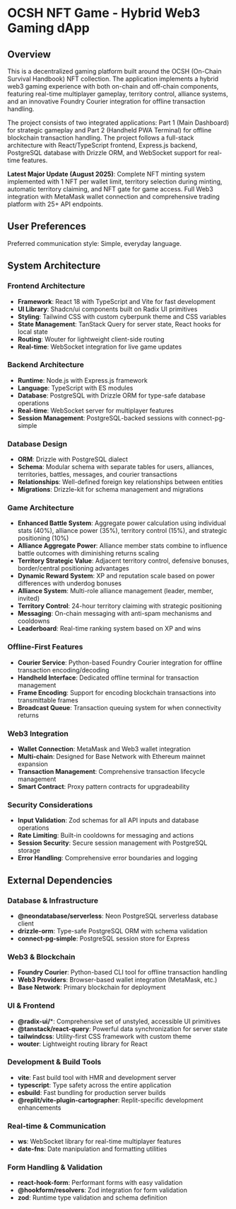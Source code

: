 # OCSH NFT Game - Hybrid Web3 Gaming dApp

## Overview

This is a decentralized gaming platform built around the OCSH (On-Chain Survival Handbook) NFT collection. The application implements a hybrid web3 gaming experience with both on-chain and off-chain components, featuring real-time multiplayer gameplay, territory control, alliance systems, and an innovative Foundry Courier integration for offline transaction handling.

The project consists of two integrated applications: Part 1 (Main Dashboard) for strategic gameplay and Part 2 (Handheld PWA Terminal) for offline blockchain transaction handling. The project follows a full-stack architecture with React/TypeScript frontend, Express.js backend, PostgreSQL database with Drizzle ORM, and WebSocket support for real-time features.

**Latest Major Update (August 2025)**: Complete NFT minting system implemented with 1 NFT per wallet limit, territory selection during minting, automatic territory claiming, and NFT gate for game access. Full Web3 integration with MetaMask wallet connection and comprehensive trading platform with 25+ API endpoints.

## User Preferences

Preferred communication style: Simple, everyday language.

## System Architecture

### Frontend Architecture
- **Framework**: React 18 with TypeScript and Vite for fast development
- **UI Library**: Shadcn/ui components built on Radix UI primitives
- **Styling**: Tailwind CSS with custom cyberpunk theme and CSS variables
- **State Management**: TanStack Query for server state, React hooks for local state
- **Routing**: Wouter for lightweight client-side routing
- **Real-time**: WebSocket integration for live game updates

### Backend Architecture
- **Runtime**: Node.js with Express.js framework
- **Language**: TypeScript with ES modules
- **Database**: PostgreSQL with Drizzle ORM for type-safe database operations
- **Real-time**: WebSocket server for multiplayer features
- **Session Management**: PostgreSQL-backed sessions with connect-pg-simple

### Database Design
- **ORM**: Drizzle with PostgreSQL dialect
- **Schema**: Modular schema with separate tables for users, alliances, territories, battles, messages, and courier transactions
- **Relationships**: Well-defined foreign key relationships between entities
- **Migrations**: Drizzle-kit for schema management and migrations

### Game Architecture
- **Enhanced Battle System**: Aggregate power calculation using individual stats (40%), alliance power (35%), territory control (15%), and strategic positioning (10%)
- **Alliance Aggregate Power**: Alliance member stats combine to influence battle outcomes with diminishing returns scaling
- **Territory Strategic Value**: Adjacent territory control, defensive bonuses, border/central positioning advantages
- **Dynamic Reward System**: XP and reputation scale based on power differences with underdog bonuses
- **Alliance System**: Multi-role alliance management (leader, member, invited)
- **Territory Control**: 24-hour territory claiming with strategic positioning
- **Messaging**: On-chain messaging with anti-spam mechanisms and cooldowns
- **Leaderboard**: Real-time ranking system based on XP and wins

### Offline-First Features
- **Courier Service**: Python-based Foundry Courier integration for offline transaction encoding/decoding
- **Handheld Interface**: Dedicated offline terminal for transaction management
- **Frame Encoding**: Support for encoding blockchain transactions into transmittable frames
- **Broadcast Queue**: Transaction queuing system for when connectivity returns

### Web3 Integration
- **Wallet Connection**: MetaMask and Web3 wallet integration
- **Multi-chain**: Designed for Base Network with Ethereum mainnet expansion
- **Transaction Management**: Comprehensive transaction lifecycle management
- **Smart Contract**: Proxy pattern contracts for upgradeability

### Security Considerations
- **Input Validation**: Zod schemas for all API inputs and database operations
- **Rate Limiting**: Built-in cooldowns for messaging and actions
- **Session Security**: Secure session management with PostgreSQL storage
- **Error Handling**: Comprehensive error boundaries and logging

## External Dependencies

### Database & Infrastructure
- **@neondatabase/serverless**: Neon PostgreSQL serverless database client
- **drizzle-orm**: Type-safe PostgreSQL ORM with schema validation
- **connect-pg-simple**: PostgreSQL session store for Express

### Web3 & Blockchain
- **Foundry Courier**: Python-based CLI tool for offline transaction handling
- **Web3 Providers**: Browser-based wallet integration (MetaMask, etc.)
- **Base Network**: Primary blockchain for deployment

### UI & Frontend
- **@radix-ui/***: Comprehensive set of unstyled, accessible UI primitives
- **@tanstack/react-query**: Powerful data synchronization for server state
- **tailwindcss**: Utility-first CSS framework with custom theme
- **wouter**: Lightweight routing library for React

### Development & Build Tools
- **vite**: Fast build tool with HMR and development server
- **typescript**: Type safety across the entire application
- **esbuild**: Fast bundling for production server builds
- **@replit/vite-plugin-cartographer**: Replit-specific development enhancements

### Real-time & Communication
- **ws**: WebSocket library for real-time multiplayer features
- **date-fns**: Date manipulation and formatting utilities

### Form Handling & Validation
- **react-hook-form**: Performant forms with easy validation
- **@hookform/resolvers**: Zod integration for form validation
- **zod**: Runtime type validation and schema definition